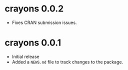 # crayons 0.0.2

* Fixes CRAN submission issues.

# crayons 0.0.1

* Initial release
* Added a `NEWS.md` file to track changes to the package.
